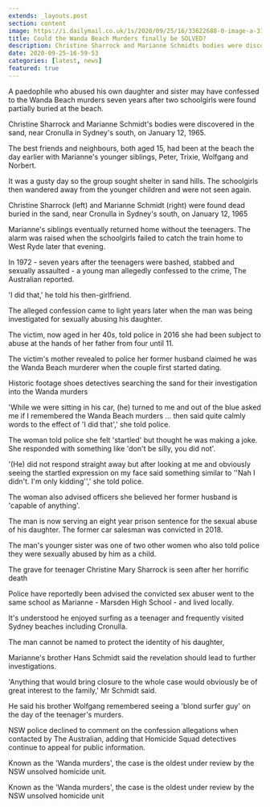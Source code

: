```yaml
---
extends: _layouts.post
section: content
image: https://i.dailymail.co.uk/1s/2020/09/25/16/33622688-0-image-a-31_1601048866002.jpg 
title: Could the Wanda Beach Murders finally be SOLVED? 
description: Christine Sharrock and Marianne Schmidts bodies were discovered in the sand, near Cronulla in Sydneys south, on January 12, 1965. 
date: 2020-09-25-16-59-53 
categories: [latest, news] 
featured: true 
--- 
```

A paedophile who abused his own daughter and sister may have confessed to the Wanda Beach murders seven years after two schoolgirls were found partially buried at the beach.

Christine Sharrock and Marianne Schmidt's bodies were discovered in the sand, near Cronulla in Sydney's south, on January 12, 1965.

The best friends and neighbours, both aged 15, had been at the beach the day earlier with Marianne's younger siblings, Peter, Trixie, Wolfgang and Norbert.

It was a gusty day so the group sought shelter in sand hills. The schoolgirls then wandered away from the younger children and were not seen again.  

Christine Sharrock (left) and Marianne Schmidt (right) were found dead buried in the sand, near Cronulla in Sydney's south, on January 12, 1965

Marianne's siblings eventually returned home without the teenagers. The alarm was raised when the schoolgirls failed to catch the train home to West Ryde later that evening. 

In 1972 - seven years after the teenagers were bashed, stabbed and sexually assaulted - a young man allegedly confessed to the crime, The Australian reported. 

'I did that,' he told his then-girlfriend. 

The alleged confession came to light years later when the man was being investigated for sexually abusing his daughter. 

The victim, now aged in her 40s, told police in 2016 she had been subject to abuse at the hands of her father from four until 11.

The victim's mother revealed to police her former husband claimed he was the Wanda Beach murderer when the couple first started dating.

Historic footage shoes detectives searching the sand for their investigation into the Wanda murders

'While we were sitting in his car, (he) turned to me and out of the blue asked me if I remembered the Wanda Beach murders … then said quite calmly words to the ­effect of 'I did that',' she told police. 

The woman told police she felt 'startled' but thought he was making a joke. She responded with something like 'don't be silly, you did not'.   

'(He) did not respond straight away but after looking at me and obviously seeing the startled ­expression on my face said something similar to ''Nah I didn't. I'm only kidding'',' she told police.

The woman also advised officers she believed her former husband is 'capable of anything'. 

The man is now serving an eight year prison sentence for the sexual abuse of his daughter. The former car salesman was convicted in 2018. 

The man's younger sister was one of two other women who also told police they were sexually abused by him as a child.

The grave for teenager Christine Mary Sharrock is seen after her horrific death

Police have reportedly been advised the convicted sex abuser went to the same school as Marianne - Marsden High School - and lived locally.  

It's understood he enjoyed surfing as a teenager and frequently visited Sydney beaches including Cronulla.

The man cannot be named to protect the identity of his daughter, 

Marianne's brother Hans Schmidt said the revelation should lead to further investigations.  

'Anything that would bring closure to the whole case would obviously be of great interest to the family,' Mr Schmidt said.

He said his brother Wolfgang remembered seeing a 'blond surfer guy' on the day of the teenager's murders.

NSW police declined to comment on the confession allegations when contacted by The Australian, adding that Homicide Squad detectives continue to appeal for public information. 

Known as the 'Wanda murders', the case is the oldest under review by the NSW unsolved homicide unit. 

Known as the 'Wanda murders', the case is the oldest under review by the NSW unsolved homicide unit

